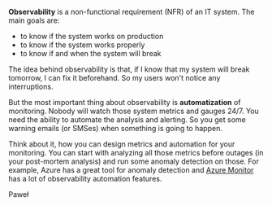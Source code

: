 **Observability** is a non-functional requirement (NFR) of an IT system.
The main goals are:
- to know if the system works on production
- to know if the system works properly
- to know if and when the system will break

The idea behind observability is that, if I know that my system will break
tomorrow, I can fix it beforehand. So my users won't notice any
interruptions.

But the most important thing about observability is **automatization** of
monitoring. Nobody will watch those system metrics and gauges 24/7. You
need the ability to automate the analysis and alerting. So you get some
warning emails (or SMSes) when something is going to happen.

Think about it, how you can design metrics and automation for your
monitoring. You can start with analyzing all those metrics before outages
(in your post-mortem analysis) and run some anomaly detection on those. For
example, Azure has a great tool for anomaly detection and [Azure Monitor](
https://azure.microsoft.com/en-us/products/monitor) has a lot of
observability automation features.

Paweł
